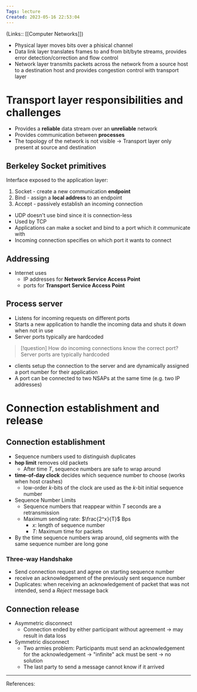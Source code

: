 ```yaml
---
Tags: lecture
Created: 2023-05-16 22:53:04
---
```

(Links:: [[Computer Networks]])
- Physical layer moves bits over a phisical channel
- Data link layer translates frames to and from bit/byte streams, provides error detection/correction and flow control
- Network layer transmits packets across the network from a source host to a destination host and provides congestion control with transport layer
# Transport layer responsibilities and challenges
- Provides a **reliable** data stream over an **unreliable** network
- Provides communication between **processes**
- The topology of the network is not visible -> Transport layer only present at source and destination
## Berkeley Socket primitives
Interface exposed to the application layer:
1. Socket - create a new communication **endpoint**
2. Bind - assign a **local address** to an endpoint
3. Accept - passively establish an incoming connection
- UDP doesn't use bind since it is connection-less
- Used by TCP
- Applications can make a socket and bind to a port which it communicate with
- Incoming connection specifies on which port it wants to connect
## Addressing
- Internet uses 
	- IP addresses for **Network Service Access Point**
	- ports for **Transport Service Access Point**
## Process server
- Listens for incoming requests on different ports
- Starts a new application to handle the incoming data and shuts it down when not in use
- Server ports typically are hardcoded

> [!question] How do incoming connections know the correct port?
> Server ports are typically hardcoded

- clients setup the connection to the server and are dynamically assigned a port number for their application
- A port can be connected to two NSAPs at the same time (e.g. two IP addresses)
# Connection establishment and release
## Connection establishment
- Sequence numbers used to distinguish duplicates
- **hop limit** removes old packets
	- After time $T$, sequence numbers are safe to wrap around
- **time-of-day clock** decides which sequence number to choose (works when host crashes)
	- low-order $k$-bits of the clock are used as the $k$-bit initial sequence number
- Sequence Number Limits
	- Sequence numbers that reappear within $T$ seconds are a retransmission
	- Maximum sending rate: $\frac{2^x}{T}$ Bps
		- $x$: length of sequence number
		- $T$: Maximum time for packets
- By the time sequence numbers wrap around, old segments with the same sequence number are long gone
### Three-way Handshake
- Send connection request and agree on starting sequence number
- receive an acknowledgement of the previously sent sequence number
- Duplicates: when receiving an acknowledgement of packet that was not intended, send a *Reject* message back
## Connection release
- Asymmetric disconnect
	- Connection ended by either participant without agreement -> may result in data loss
- Symmetric disconnect
	- Two armies problem: Participants must send an acknowledgement for the acknowledgement -> "infinite" ack must be sent -> no solution
	- The last party to send a message cannot know if it arrived

---
References: